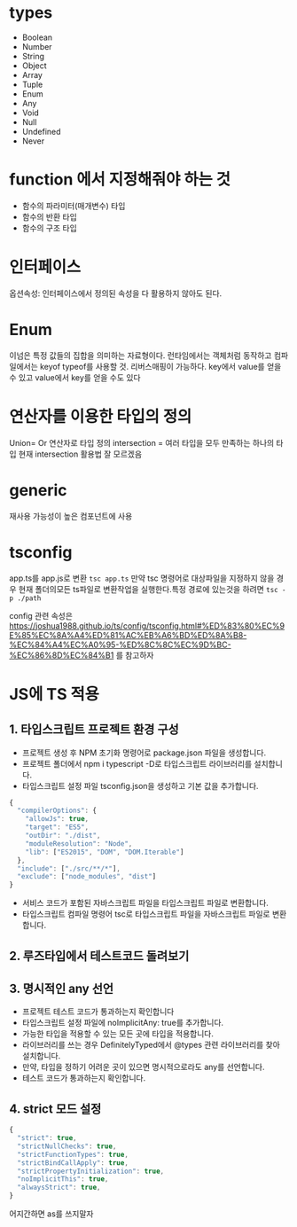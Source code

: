 # types

- Boolean
- Number
- String
- Object
- Array
- Tuple
- Enum
- Any
- Void
- Null
- Undefined
- Never

# function 에서 지정해줘야 하는 것

- 함수의 파라미터(매개변수) 타입
- 함수의 반환 타입
- 함수의 구조 타입

# 인터페이스

옵션속성: 인터페이스에서 정의된 속성을 다 활용하지 않아도 된다.

# Enum

이넘은 특정 값들의 집합을 의미하는 자료형이다.
런타임에서는 객체처럼 동작하고 컴파일에서는 keyof typeof를 사용할 것.
리버스매핑이 가능하다. key에서 value를 얻을 수 있고 value에서 key를 얻을 수도 있다

# 연산자를 이용한 타입의 정의

Union= Or 연산자로 타입 정의
intersection = 여러 타입을 모두 만족하는 하나의 타입
현재 intersection 활용법 잘 모르겠음

# generic

재사용 가능성이 높은 컴포넌트에 사용

# tsconfig

app.ts를 app.js로 변환
`tsc app.ts`
만약 tsc 명령어로 대상파일을 지정하지 않을 경우 현재 폴더의모든 ts파일로 변환작업을 실행한다.특정 경로에 있는것을 하려면 `tsc -p ./path`

config 관련 속성은 https://joshua1988.github.io/ts/config/tsconfig.html#%ED%83%80%EC%9E%85%EC%8A%A4%ED%81%AC%EB%A6%BD%ED%8A%B8-%EC%84%A4%EC%A0%95-%ED%8C%8C%EC%9D%BC-%EC%86%8D%EC%84%B1 를 참고하자

# JS에 TS 적용

## 1. 타입스크립트 프로젝트 환경 구성

- 프로젝트 생성 후 NPM 초기화 명령어로 package.json 파일을 생성합니다.
- 프로젝트 폴더에서 npm i typescript -D로 타입스크립트 라이브러리를 설치합니다.
- 타입스크립트 설정 파일 tsconfig.json을 생성하고 기본 값을 추가합니다.

```javascript
{
  "compilerOptions": {
    "allowJs": true,
    "target": "ES5",
    "outDir": "./dist",
    "moduleResolution": "Node",
    "lib": ["ES2015", "DOM", "DOM.Iterable"]
  },
  "include": ["./src/**/*"],
  "exclude": ["node_modules", "dist"]
}
```

- 서비스 코드가 포함된 자바스크립트 파일을 타입스크립트 파일로 변환합니다.
- 타입스크립트 컴파일 명령어 tsc로 타입스크립트 파일을 자바스크립트 파일로 변환합니다.

## 2. 루즈타입에서 테스트코드 돌려보기

## 3. 명시적인 any 선언

- 프로젝트 테스트 코드가 통과하는지 확인합니다
- 타입스크립트 설정 파일에 noImplicitAny: true를 추가합니다.
- 가능한 타입을 적용할 수 있는 모든 곳에 타입을 적용합니다.
- 라이브러리를 쓰는 경우 DefinitelyTyped에서 @types 관련 라이브러리를 찾아 설치합니다.
- 만약, 타입을 정하기 어려운 곳이 있으면 명시적으로라도 any를 선언합니다.
- 테스트 코드가 통과하는지 확인합니다.

## 4. strict 모드 설정

```javascript
{
  "strict": true,
  "strictNullChecks": true,
  "strictFunctionTypes": true,
  "strictBindCallApply": true,
  "strictPropertyInitialization": true,
  "noImplicitThis": true,
  "alwaysStrict": true,
}
```

어지간하면 as를 쓰지말자
